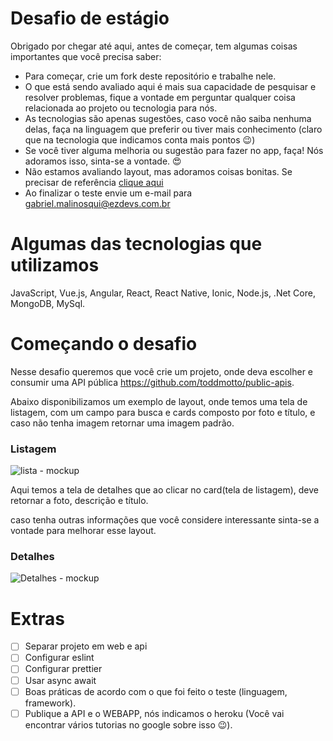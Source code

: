 # Desafio de estágio

Obrigado por chegar até aqui, antes de começar, tem algumas coisas importantes que você precisa saber:
- Para começar, crie um fork deste repositório e trabalhe nele.
- O que está sendo avaliado aqui é mais sua capacidade de pesquisar e resolver problemas, 
fique a vontade em perguntar qualquer coisa relacionada ao projeto ou tecnologia para nós.
- As tecnologias são apenas sugestões, caso você não saiba nenhuma delas, faça na linguagem que preferir 
ou tiver mais conhecimento (claro que na tecnologia que indicamos conta mais pontos 😉)
- Se você tiver alguma melhoria ou sugestão para fazer no app, faça! Nós adoramos isso, sinta-se a vontade. 😍
- Não estamos avaliando layout, mas adoramos coisas bonitas. Se precisar de referência [clique aqui](http://www.uplabs.com/)
- Ao finalizar o teste envie um e-mail para gabriel.malinosqui@ezdevs.com.br

# Algumas das tecnologias que utilizamos
JavaScript, Vue.js, Angular, React, React Native, Ionic, Node.js, .Net Core, MongoDB, MySql.

# Começando o desafio

Nesse desafio queremos que você crie um projeto, onde deva escolher e consumir uma API pública https://github.com/toddmotto/public-apis.

Abaixo disponibilizamos um exemplo de layout, onde temos uma tela de listagem, com um campo para busca e cards composto por foto e título, e caso não tenha imagem retornar uma imagem padrão.

### Listagem 
![lista - mockup](https://raw.githubusercontent.com/ezDevs/recrutamento/master/Lista.png)

Aqui temos a tela de detalhes que ao clicar no card(tela de listagem), deve retornar a foto, descrição e título.

caso tenha outras informações que você considere interessante sinta-se a vontade para melhorar esse layout.

### Detalhes
![Detalhes - mockup](https://raw.githubusercontent.com/ezDevs/recrutamento/master/Detalhes.png)

# Extras
- [ ] Separar projeto em web e api
- [ ] Configurar eslint
- [ ] Configurar prettier
- [ ] Usar async await
- [ ] Boas práticas de acordo com o que foi feito o teste (linguagem, framework).
- [ ] Publique a API e o WEBAPP, nós indicamos o heroku (Você vai encontrar vários tutorias no google sobre isso 😉).